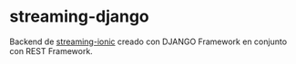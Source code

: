 # streaming-django

Backend de [streaming-ionic](https://github.com/PhantomPainX/streaming-ionic) creado con DJANGO Framework en conjunto con REST Framework.
